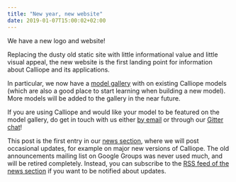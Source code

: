 ```yaml
---
title: "New year, new website"
date: 2019-01-07T15:00:02+02:00
---
```


We have a new logo and website!

Replacing the dusty old static site with little informational value and little visual appeal, the new website is the first landing point for information about Calliope and its applications.

In particular, we now have a [model gallery](/models/) with on existing Calliope models (which are also a good place to start learning when building a new model). More models will be added to the gallery in the near future.

If you are using Calliope and would like your model to be featured on the model gallery, do get in touch with us either [by email](mailto:stefan.pfenninger@usys.ethz.ch) or through our [Gitter chat](https://gitter.im/calliope-project/calliope)!

This post is the first entry in our [news section](/news/), where we will post occasional updates, for example on major new versions of Calliope. The old announcements mailing list on Google Groups was never used much, and will be retired completely. Instead, you can subscribe to the [RSS feed of the news section](/news/index.xml) if you want to be notified about updates.
